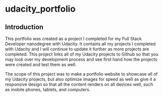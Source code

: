# udacity_portfolio
## Introduction
This portfolio was created as a project I completed for my Full Stack Developer nanodegree with Udacity. It contains all my projects I completed with Udacity and I will continue to update it further as more projects are completed. This project links all of my Udacity projects to Github so that you may look over my development process and see first hand how the projects were created and test them as well.

The scope of this project was to make a portfolio website to showcase all of my Udacity projects, but also optimize images for speed as well as give it a responsive design so that all the content renders on all devices well, such as mobile phones, tablets, and computers.
